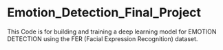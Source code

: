 # Emotion_Detection_Final_Project
This Code is for building and training a deep learning model for EMOTION DETECTION using the FER (Facial Expression Recognition) dataset.
